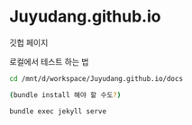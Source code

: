 # Juyudang.github.io
깃헙 페이지



로컬에서 테스트 하는 법



```bash
cd /mnt/d/workspace/Juyudang.github.io/docs

(bundle install 해야 할 수도?)

bundle exec jekyll serve
```



